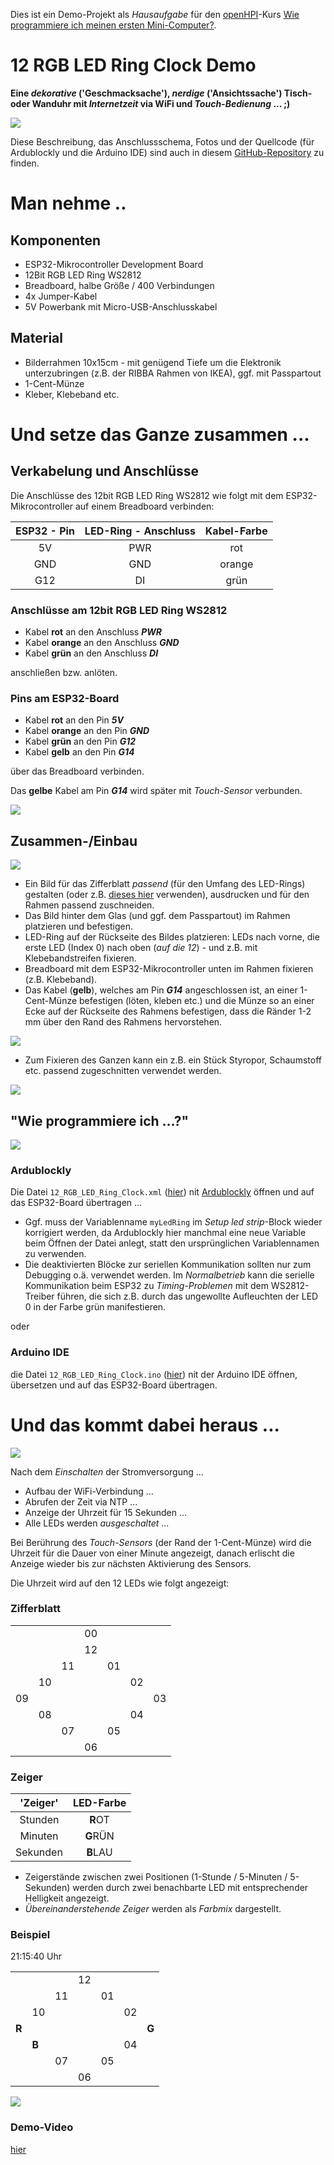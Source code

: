 Dies ist ein Demo-Projekt als *Hausaufgabe* für den [openHPI](https://open.hpi.de/)-Kurs [Wie programmiere ich meinen ersten Mini-Computer?](https://open.hpi.de/courses/mikrocontroller2019/resume).

**12 RGB LED Ring Clock Demo**
=============================

__Eine *dekorative* ('Geschmacksache'), *nerdige* ('Ansichtssache') Tisch- oder Wanduhr mit *Internetzeit* via WiFi und *Touch-Bedienung* ... ;)__

![](https://github.com/mikrocontroller2019/12-RGB-LED-Ring-Clock-Demo/blob/master/miscellaneous/Project%20Cover.jpg)

Diese Beschreibung, das Anschlussschema, Fotos und der Quellcode (für Ardublockly und die Arduino IDE) sind auch in diesem [GitHub-Repository](https://github.com/mikrocontroller2019/12-RGB-LED-Ring-Clock-Demo) zu finden.

# Man nehme ..

## Komponenten

* ESP32-Mikrocontroller Development Board
* 12Bit RGB LED Ring WS2812
* Breadboard, halbe Größe / 400 Verbindungen 
* 4x Jumper-Kabel
* 5V Powerbank mit Micro-USB-Anschlusskabel

## Material

* Bilderrahmen 10x15cm - mit genügend Tiefe um die Elektronik unterzubringen  (z.B. der RIBBA Rahmen von IKEA), ggf. mit Passpartout
* 1-Cent-Münze
* Kleber, Klebeband etc.

# Und setze das Ganze zusammen ...

## Verkabelung und Anschlüsse

Die Anschlüsse des 12bit RGB LED Ring WS2812 wie folgt mit dem ESP32-Mikrocontroller auf einem Breadboard verbinden:

| ESP32 - Pin   | LED-Ring - Anschluss | Kabel-Farbe |
|:-------------:|:--------------------:|:-----------:|
| 5V            | PWR                  | rot         |
| GND           | GND                  | orange      |
| G12           | DI                   | grün        |

### Anschlüsse am 12bit RGB LED Ring WS2812

* Kabel **rot** an den Anschluss ***PWR***
* Kabel **orange** an den Anschluss ***GND***
* Kabel **grün** an den Anschluss ***DI***

anschließen bzw. anlöten.

### Pins am ESP32-Board

* Kabel **rot** an den Pin ***5V***
* Kabel **orange** an den Pin ***GND***
* Kabel **grün** an den  Pin ***G12***
* Kabel **gelb** an den Pin ***G14***

über das Breadboard verbinden.

Das **gelbe** Kabel am Pin  ***G14*** wird später mit *Touch-Sensor* verbunden.

![](https://github.com/mikrocontroller2019/12-RGB-LED-Ring-Clock-Demo/blob/master/images/Fritzing%20-%2012_RGB_LED_Ring_Clock_bb.png)

## Zusammen-/Einbau

![](https://github.com/mikrocontroller2019/12-RGB-LED-Ring-Clock-Demo/blob/master/images/Photo%2001%20-%20Material%2C%20Setup%20%26%20Wiring.jpg)

* Ein Bild für das Zifferblatt *passend* (für den Umfang des LED-Rings) gestalten (oder z.B. [dieses hier](https://github.com/mikrocontroller2019/12-RGB-LED-Ring-Clock-Demo/blob/master/images/'Artwork'%20-%20Rose%20Clock%20Face.png) verwenden), ausdrucken und für den Rahmen passend zuschneiden.
* Das Bild hinter dem Glas (und ggf. dem Passpartout) im Rahmen platzieren und befestigen.
* LED-Ring auf der Rückseite des Bildes platzieren: LEDs nach vorne, die erste LED (Index 0) nach oben (*auf die 12*) - und z.B. mit Klebebandstreifen fixieren.
* Breadboard mit dem ESP32-Mikrocontroller unten im Rahmen fixieren (z.B. Klebeband).
* Das Kabel (**gelb**), welches am Pin ***G14*** angeschlossen ist, an einer 1-Cent-Münze befestigen (löten, kleben etc.) und die Münze so an einer Ecke auf der Rückseite des Rahmens befestigen, dass die Ränder 1-2 mm über den Rand des Rahmens hervorstehen. 

![](https://github.com/mikrocontroller2019/12-RGB-LED-Ring-Clock-Demo/blob/master/images/Photo%2005%20-%20Setup%20(1).jpg)

* Zum Fixieren des Ganzen kann ein z.B. ein Stück Styropor, Schaumstoff etc. passend zugeschnitten verwendet werden.

![](https://github.com/mikrocontroller2019/12-RGB-LED-Ring-Clock-Demo/blob/master/images/Photo%2008%20-%20Setup%20(4).jpg)

## "Wie programmiere ich ...?"

![](https://github.com/mikrocontroller2019/12-RGB-LED-Ring-Clock-Demo/blob/master/images/Ardublockly%20-%20Blocks.jpg)

### Ardublockly

Die Datei `12_RGB_LED_Ring_Clock.xml` ([hier](https://github.com/mikrocontroller2019/12-RGB-LED-Ring-Clock-Demo/blob/master/src/12_RGB_LED_Ring_Clock.xml)) nit [Ardublockly](https://ardublockly.embeddedlog.com/) öffnen und auf das ESP32-Board übertragen ...

* Ggf. muss der Variablenname `myLedRing` im *Setup led strip*-Block wieder korrigiert werden, da Ardublockly hier manchmal eine neue Variable beim Öffnen der Datei anlegt, statt den ursprünglichen Variablennamen zu verwenden.
* Die deaktivierten Blöcke zur seriellen Kommunikation sollten nur zum Debugging o.ä. verwendet werden. Im *Normalbetrieb* kann die serielle Kommunikation beim ESP32 zu *Timing-Problemen* mit dem WS2812-Treiber führen, die sich z.B. durch das ungewollte Aufleuchten der LED 0 in der Farbe grün manifestieren.

oder

### Arduino IDE

die Datei `12_RGB_LED_Ring_Clock.ino` ([hier](https://github.com/mikrocontroller2019/12-RGB-LED-Ring-Clock-Demo/blob/master/src/12_RGB_LED_Ring_Clock.ino)) nit der Arduino IDE öffnen, übersetzen  und auf das ESP32-Board übertragen.


# Und das kommt dabei heraus ...

![](https://github.com/mikrocontroller2019/12-RGB-LED-Ring-Clock-Demo/blob/master/images/Photo%2009%20-%20Setup%20(5).jpg)

Nach dem *Einschalten* der Stromversorgung ...

* Aufbau der WiFi-Verbindung ...
* Abrufen der Zeit via NTP ...
* Anzeige der Uhrzeit für 15 Sekunden ...
* Alle LEDs werden *ausgeschaltet* ...

Bei Berührung des *Touch-Sensors* (der Rand der 1-Cent-Münze) wird die Uhrzeit für die Dauer von einer Minute angezeigt, danach erlischt die Anzeige wieder bis zur nächsten Aktivierung des Sensors.

Die Uhrzeit wird auf den 12 LEDs wie folgt angezeigt:

### Zifferblatt

| | | | | | | |
|----	|----	|----	|----	|----	|----	|----	|
|    	|    	|    	| 00 	|    	|    	|    	|
|    	|    	|    	| 12 	|    	|    	|    	|
|    	|    	| 11 	|    	| 01 	|    	|    	|
|    	| 10 	|    	|    	|    	| 02 	|    	|
| 09 	|    	|    	|    	|    	|    	| 03 	|
|    	| 08 	|    	|    	|    	| 04 	|    	|
|    	|    	| 07 	|    	| 05 	|    	|    	|
|    	|    	|    	| 06 	|    	|    	|    	|

### Zeiger

| 'Zeiger' | LED-Farbe     |
|:--------:|:-------------:|
| Stunden  | **R**OT       |
| Minuten  | **G**RÜN      |
| Sekunden | **B**LAU      |

* Zeigerstände zwischen zwei Positionen (1-Stunde / 5-Minuten / 5-Sekunden) werden durch zwei benachbarte LED mit entsprechender Helligkeit angezeigt.
* *Übereinanderstehende Zeiger* werden als *Farbmix* dargestellt.

### Beispiel

21:15:40 Uhr

| | | | | | | |
|-------	|-------	|----	|----	|----	|----	|-------	|
|       	|       	|    	| 12 	|    	|    	|       	|
|       	|       	| 11 	|    	| 01 	|    	|       	|
|       	| 10    	|    	|    	|    	| 02 	|       	|
| **R** 	|       	|    	|    	|    	|    	| **G** 	|
|       	| **B** 	|    	|    	|    	| 04 	|       	|
|       	|       	| 07 	|    	| 05 	|    	|       	|
|       	|       	|    	| 06 	|    	|    	|       	|

![](https://github.com/mikrocontroller2019/12-RGB-LED-Ring-Clock-Demo/blob/master/images/Photo%2014%20-%20Clock%20%20(light).jpg)

### Demo-Video

[hier](https://youtu.be/2-kaJKGSo0A)
